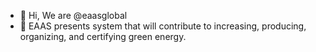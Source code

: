 - 👋 Hi, We are @eaasglobal
- 🌱 EAAS presents system that will contribute to increasing, producing, organizing, and certifying green energy.
